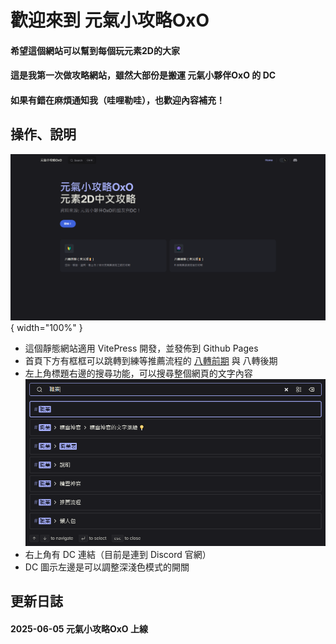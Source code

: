 # 歡迎來到 **元氣小攻略OxO** 

#### 希望這個網站可以幫到每個玩元素2D的大家
#### 這是我第一次做攻略網站，雖然大部份是搬運 元氣小夥伴OxO 的 DC
#### 如果有錯在麻煩通知我（哇哩勒哇），也歡迎內容補充！


## 操作、說明

![首頁](./images/start/homepage.png){ width="100%" }

- 這個靜態網站適用 VitePress 開發，並發佈到 Github Pages
- 首頁下方有框框可以跳轉到練等推薦流程的 [八轉前期](/beginner) 與 八轉後期
- 左上角標題右邊的搜尋功能，可以搜尋整個網頁的文字內容    
    ![搜尋](./images/start/search.png)
- 右上角有 DC 連結（目前是連到 Discord 官網）
- DC 圖示左邊是可以調整深淺色模式的開關

## 更新日誌
#### 2025-06-05 元氣小攻略OxO 上線